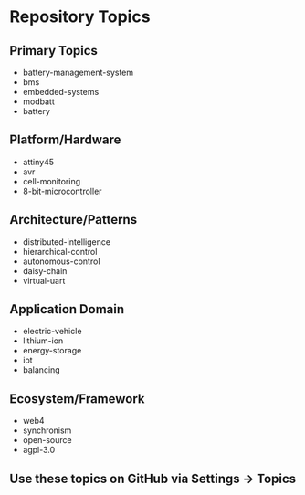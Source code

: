 # Repository Topics

## Primary Topics
- battery-management-system
- bms
- embedded-systems
- modbatt
- battery

## Platform/Hardware
- attiny45
- avr
- cell-monitoring
- 8-bit-microcontroller

## Architecture/Patterns
- distributed-intelligence
- hierarchical-control
- autonomous-control
- daisy-chain
- virtual-uart

## Application Domain
- electric-vehicle
- lithium-ion
- energy-storage
- iot
- balancing

## Ecosystem/Framework
- web4
- synchronism
- open-source
- agpl-3.0

## Use these topics on GitHub via Settings → Topics
